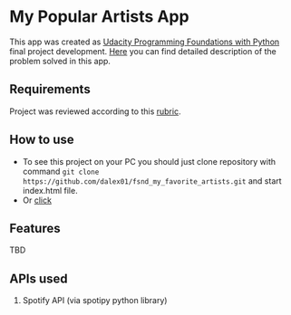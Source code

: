 # My Popular Artists App

This app was created as [Udacity Programming Foundations with Python]() final project development.
[Here](https://github.com/dalex01/fsnd_my_favorite_artists/blob/master/problem.md) you can find detailed description of the problem solved in this app.

## Requirements

Project was reviewed according to this [rubric](https://docs.google.com/document/d/1xgMJ71VyFGxjEhz-_KHswSnoCx9Vge7VykDH05bsny0/pub?embedded=true).

## How to use

* To see this project on your PC you should just clone repository with command `git clone https://github.com/dalex01/fsnd_my_favorite_artists.git` and start index.html file.
* Or [click](dalex01.github.io/fsnd_my_favorite_artists)

## Features

TBD

## APIs used

1. Spotify API (via spotipy python library)